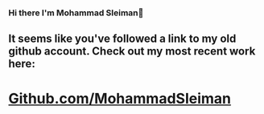 ### Hi there I'm Mohammad Sleiman👋
## It seems like you've followed a link to my old github account. Check out my most recent work here:
# [**Github.com/MohammadSleiman**](https://www.github.com/mohammadsleiman)

<!--
**modysleiman/modysleiman** is a ✨ _special_ ✨ repository because its `README.md` (this file) appears on your GitHub profile.

Here are some ideas to get you started:

- 🔭 I’m currently working on ...
- 🌱 I’m currently learning ...
- 👯 I’m looking to collaborate on ...
- 🤔 I’m looking for help with ...
- 💬 Ask me about ...
- 📫 How to reach me: ...
- 😄 Pronouns: ...
- ⚡ Fun fact: ...
-->

